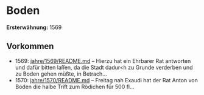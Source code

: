 # Boden

**Ersterwähnung:** 1569

## Vorkommen
- 1569: [jahre/1569/README.md](../jahre/1569/README.md) – Hierzu hat ein
Ehrbarer Rat antworten und dafür bitten laſſen, da die
Stadt dadur<h zu Grunde verderben und zu Boden gehen
müßte, in Betrach...
- 1570: [jahre/1570/README.md](../jahre/1570/README.md) – Freitag nah Exaudi hat der Rat Anton von Boden
die halbe Trift zum Rödichen für 500 fl...
